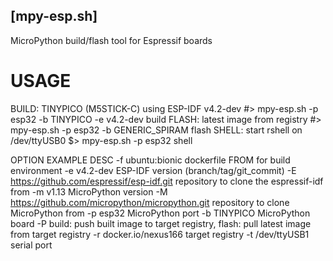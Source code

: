 
## [mpy-esp.sh]
MicroPython build/flash tool for Espressif boards

# USAGE

BUILD: TINYPICO (M5STICK-C) using ESP-IDF v4.2-dev
#> mpy-esp.sh -p esp32 -b TINYPICO -e v4.2-dev build
FLASH: latest image from registry
#> mpy-esp.sh -p esp32 -b GENERIC_SPIRAM flash
SHELL: start rshell on /dev/ttyUSB0
$> mpy-esp.sh -p esp32 shell

OPTION                                              EXAMPLE                                         DESC
-f                                                  ubuntu:bionic                                   dockerfile FROM for build environment
-e                                                  v4.2-dev                                        ESP-IDF version (branch/tag/git_commit)
-E                                                  https://github.com/espressif/esp-idf.git        repository to clone the espressif-idf from
-m                                                  v1.13                                           MicroPython version
-M                                                  https://github.com/micropython/micropython.git  repository to clone MicroPython from
-p                                                  esp32                                           MicroPython port
-b                                                  TINYPICO                                        MicroPython board
-P                                                  <bool>                                          build: push built image to target registry, flash: pull latest image from target registry
-r                                                  docker.io/nexus166                              target registry
-t                                                  /dev/ttyUSB1                                    serial port
